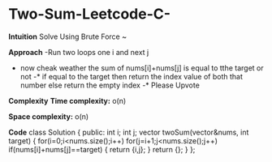 # Two-Sum-Leetcode-C-

**Intuition**
Solve Using Brute Force ~

**Approach**
-Run two loops one i and next j
- now cheak weather the sum of nums[i]+nums[j] is equal to tthe target or not
-* if equal to the target then return the index value of both that number else return the empty index
-* Please Upvote

**Complexity**
**Time complexity:**
o(n)

**Space complexity:**
o(n)

**Code**
class Solution {
public:
    int i;
    int j;
    vector<int> twoSum(vector<int>&nums, int target)
{
 for(i=0;i<nums.size();i++)
 for(j=i+1;j<nums.size();j++)
 if(nums[i]+nums[j]==target)
 {
     return {i,j};
 }
  return {};
 }
};
